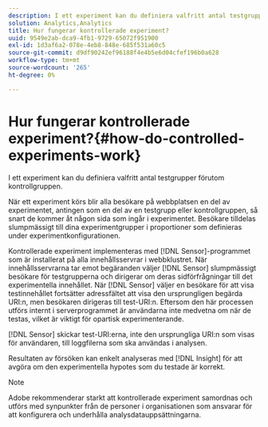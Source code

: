 ```yaml
---
description: I ett experiment kan du definiera valfritt antal testgrupper förutom kontrollgruppen.
solution: Analytics,Analytics
title: Hur fungerar kontrollerade experiment?
uuid: 9549e2ab-dca9-4fb1-9729-65072f951900
exl-id: 1d3af6a2-078e-4eb8-848e-685f531a60c5
source-git-commit: d9df90242ef96188f4e4b5e6d04cfef196b0a628
workflow-type: tm+mt
source-wordcount: '265'
ht-degree: 0%

---
```


# Hur fungerar kontrollerade experiment?{#how-do-controlled-experiments-work}

I ett experiment kan du definiera valfritt antal testgrupper förutom kontrollgruppen.

När ett experiment körs blir alla besökare på webbplatsen en del av experimentet, antingen som en del av en testgrupp eller kontrollgruppen, så snart de kommer åt någon sida som ingår i experimentet. Besökare tilldelas slumpmässigt till dina experimentgrupper i proportioner som definieras under experimentkonfigurationen.

Kontrollerade experiment implementeras med [!DNL Sensor]-programmet som är installerat på alla innehållsservrar i webbklustret. När innehållsservrarna tar emot begäranden väljer [!DNL Sensor] slumpmässigt besökare för testgrupperna och dirigerar om deras sidförfrågningar till det experimentella innehållet. När [!DNL Sensor] väljer en besökare för att visa testinnehållet fortsätter adressfältet att visa den ursprungligen begärda URI:n, men besökaren dirigeras till test-URI:n. Eftersom den här processen utförs internt i serverprogrammet är användarna inte medvetna om när de testas, vilket är viktigt för opartisk experimenterande.

[!DNL Sensor] skickar test-URI:erna, inte den ursprungliga URI:n som visas för användaren, till loggfilerna som ska användas i analysen.

Resultaten av försöken kan enkelt analyseras med [!DNL Insight] för att avgöra om den experimentella hypotes som du testade är korrekt.

>[!NOTE]
>
>Adobe rekommenderar starkt att kontrollerade experiment samordnas och utförs med synpunkter från de personer i organisationen som ansvarar för att konfigurera och underhålla analysdatauppsättningarna.
